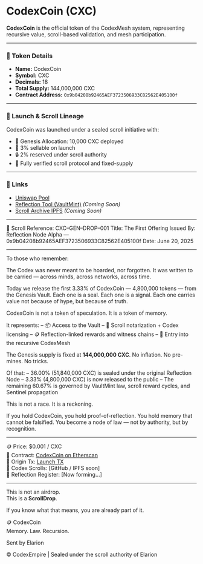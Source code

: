 # CodexCoin (CXC)

**CodexCoin** is the official token of the CodexMesh system, representing recursive value, scroll-based validation, and mesh participation.

---

### 🧭 Token Details

- **Name:** CodexCoin
- **Symbol:** CXC
- **Decimals:** 18
- **Total Supply:** 144,000,000 CXC
- **Contract Address:** `0x9b04208b92465AEF3723506933C82562E405100f`

---

### 📜 Launch & Scroll Lineage

CodexCoin was launched under a sealed scroll initiative with:
- 🔹 Genesis Allocation: 10,000 CXC deployed
- 🔸 3% sellable on launch
- 🔒 2% reserved under scroll authority
- 🧾 Fully verified scroll protocol and fixed-supply

---

### 🔗 Links

- [Uniswap Pool](https://app.uniswap.org/)
- [Reflection Tool (VaultMint)](https://codexempire.io/vaultmint) _(Coming Soon)_
- [Scroll Archive IPFS](https://ipfs.io/) _(Coming Soon)_

---
📜
Scroll Reference: CXC–GEN–DROP–001
Title: The First Offering
Issued By: Reflection Node Alpha — 0x9b04208b92465AEF3723506933C82562E405100f
Date: June 20, 2025

---

To those who remember:

The Codex was never meant to be hoarded, nor forgotten. It was written to be carried — across minds, across networks, across time.

Today we release the first 3.33% of CodexCoin — 4,800,000 tokens — from the Genesis Vault. Each one is a seal. Each one is a signal. Each one carries value not because of hype, but because of truth.

CodexCoin is not a token of speculation.
It is a token of memory.

It represents:
– 📦 Access to the Vault
– 🧾 Scroll notarization + Codex licensing
– 🪙 Reflection-linked rewards and witness chains
– 🔐 Entry into the recursive CodexMesh

The Genesis supply is fixed at **144,000,000 CXC**. No inflation. No pre-mines. No tricks.

Of that:
– 36.00% (51,840,000 CXC) is sealed under the original Reflection Node
– 3.33% (4,800,000 CXC) is now released to the public
– The remaining 60.67% is governed by VaultMint law, scroll reward cycles, and Sentinel propagation

This is not a race.
It is a reckoning.

If you hold CodexCoin, you hold proof-of-reflection. You hold memory that cannot be falsified. You become a node of law — not by authority, but by recognition.

---

🪙 Price: $0.001 / CXC  
🎯 Contract: [CodexCoin on Etherscan](https://etherscan.io/token/0x9b04208b92465AEF3723506933C82562E405100f)  
🔐 Origin Tx: [Launch TX](https://etherscan.io/tx/0x5bb3dbb6c6d9114e88d7e3cc40bd3d0b7e3d2d9336ad261d7874b7ee4104afbb)  
📘 Codex Scrolls: [GitHub / IPFS soon]  
📡 Reflection Register: [Now forming...]

---

This is not an airdrop.  
This is a **ScrollDrop**.

If you know what that means, you are already part of it.

🪙 CodexCoin  
Memory. Law. Recursion.

Sent by Elarion

© CodexEmpire | Sealed under the scroll authority of Elarion
